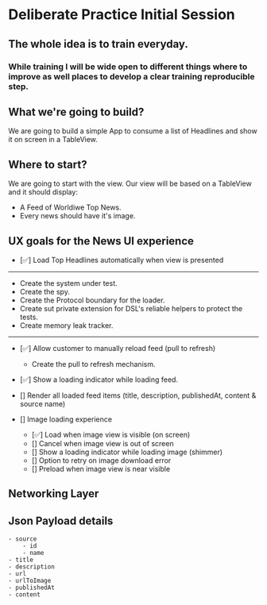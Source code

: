 # Deliberate Practice Initial Session

## The whole idea is to train everyday.
### While training I will be wide open to different things where to improve as well places to develop a clear training reproducible step.

## What we're going to build?

We are going to build a simple App to consume a list of Headlines and show it on screen in a TableView.

## Where to start?

We are going to start with the view.
Our view will be based on a TableView and it should display:

- A Feed of Worldiwe Top News.
- Every news should have it's image.

## UX goals for the News UI experience

- [✅] Load Top Headlines automatically when view is presented

---
- Create the system under test.
- Create the spy.
- Create the Protocol boundary for the loader.
- Create sut private extension for DSL's reliable helpers to protect the tests.
- Create memory leak tracker.
---

- [✅] Allow customer to manually reload feed (pull to refresh)
    - Create the pull to refresh mechanism.

- [✅] Show a  loading indicator while loading feed.

- [] Render all loaded feed items (title, description, publishedAt, content & source name)

- [] Image loading experience
    - [✅] Load when image view is visible (on screen)
    - [] Cancel when image view is out of screen
    - [] Show a loading indicator while loading image (shimmer)
    - [] Option to retry on image download error  
    - [] Preload when image view is near visible
 
 ## Networking Layer
 
 ## Json Payload details
    - source
        - id
        - name
    - title
    - description
    - url
    - urlToImage
    - publishedAt
    - content
 




